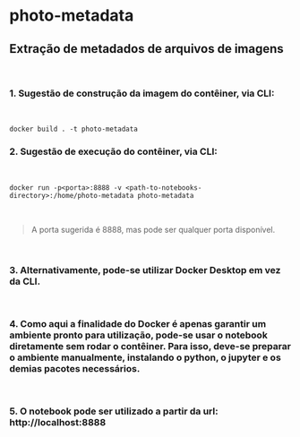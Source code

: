 # photo-metadata 

## Extração de metadados de arquivos de imagens  

<br/> 

### 1. Sugestão de construção da imagem do contêiner, via CLI:  

<br/> 

    docker build . -t photo-metadata

### 2. Sugestão de execução do contêiner, via CLI: 

<br/> 

    docker run -p<porta>:8888 -v <path-to-notebooks-directory>:/home/photo-metadata photo-metadata  
 
<br/> 
 

> A porta sugerida é 8888, mas pode ser qualquer porta disponível.  

<br />

### 3. Alternativamente, pode-se utilizar Docker Desktop em vez da CLI.

<br />  

### 4. Como aqui a finalidade do Docker é apenas garantir um ambiente pronto para utilização, pode-se usar o notebook diretamente sem rodar o contêiner. Para isso, deve-se preparar o ambiente manualmente, instalando o python, o jupyter e os demias pacotes necessários.

<br/> 

### 5. O notebook pode ser utilizado a partir da url: http://localhost:8888


